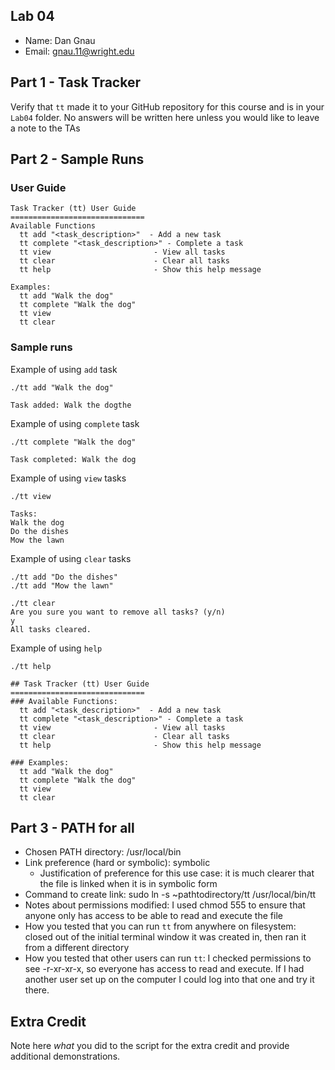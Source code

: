 
## Lab 04

- Name: Dan Gnau
- Email: gnau.11@wright.edu

## Part 1 - Task Tracker

Verify that `tt` made it to your GitHub repository for this course and is in your `Lab04` folder.  No answers will be written here unless you would like to leave a note to the TAs

## Part 2 - Sample Runs

### User Guide
```
Task Tracker (tt) User Guide
==============================
Available Functions
  tt add "<task_description>"  - Add a new task
  tt complete "<task_description>" - Complete a task
  tt view                       - View all tasks
  tt clear                      - Clear all tasks
  tt help                       - Show this help message

Examples:
  tt add "Walk the dog"
  tt complete "Walk the dog"
  tt view
  tt clear
```

### Sample runs

Example of using `add` task
```
./tt add "Walk the dog"

Task added: Walk the dogthe 
```

Example of using `complete` task
```
./tt complete "Walk the dog"

Task completed: Walk the dog
```

Example of using `view` tasks
```
./tt view

Tasks:
Walk the dog
Do the dishes
Mow the lawn
```

Example of using `clear` tasks
```
./tt add "Do the dishes"
./tt add "Mow the lawn"

./tt clear
Are you sure you want to remove all tasks? (y/n)
y
All tasks cleared.
```

Example of using `help`
```
./tt help

## Task Tracker (tt) User Guide
==============================
### Available Functions:
  tt add "<task_description>"  - Add a new task
  tt complete "<task_description>" - Complete a task
  tt view                       - View all tasks
  tt clear                      - Clear all tasks
  tt help                       - Show this help message

### Examples:
  tt add "Walk the dog"
  tt complete "Walk the dog"
  tt view
  tt clear
```

## Part 3 - PATH for all

- Chosen PATH directory: /usr/local/bin
- Link preference (hard or symbolic): symbolic
   - Justification of preference for this use case: it is much clearer that the file is linked when it is in symbolic form
- Command to create link: sudo ln -s ~pathtodirectory/tt /usr/local/bin/tt
- Notes about permissions modified: I used chmod 555 to ensure that anyone only has access to be able to read and execute the file
- How you tested that you can run `tt` from anywhere on filesystem: closed out of the initial terminal window it was created in, then ran it from a different directory
- How you tested that other users can run `tt`: I checked permissions to see -r-xr-xr-x, so everyone has access to read and execute. If I had another user set up on the computer I could log into that one and try it there.

## Extra Credit

Note here *what* you did to the script for the extra credit and provide additional demonstrations.

